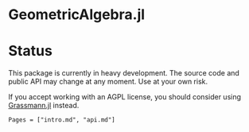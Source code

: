 # GeometricAlgebra.jl

# Status

This package is currently in heavy development. The source code and public API may change at any moment. Use at your own risk.

If you accept working with an AGPL license, you should consider using [Grassmann.jl](https://github.com/chakravala/Grassmann.jl) instead.

```@contents
Pages = ["intro.md", "api.md"]
```
